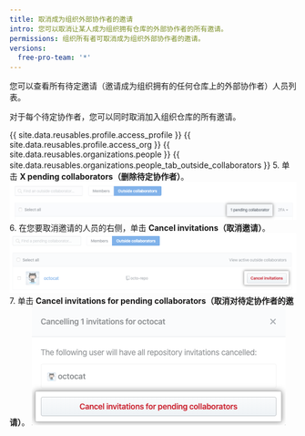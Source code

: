 ```yaml
---
title: 取消成为组织外部协作者的邀请
intro: 您可以取消让某人成为组织拥有仓库的外部协作者的所有邀请。
permissions: 组织所有者可取消成为组织外部协作者的邀请。
versions:
  free-pro-team: '*'
---
```


您可以查看所有待定邀请（邀请成为组织拥有的任何仓库上的外部协作者）人员列表。

对于每个待定协作者，您可以同时取消加入组织仓库的所有邀请。

{{ site.data.reusables.profile.access_profile }}
{{ site.data.reusables.profile.access_org }}
{{ site.data.reusables.organizations.people }}
{{ site.data.reusables.organizations.people_tab_outside_collaborators }}
5. 单击 **X pending collaborators（删除待定协作者）**。 !["待定协作者" 按钮](/assets/images/help/organizations/pending-collaborator-list.png)
6. 在您要取消邀请的人员的右侧，单击 **Cancel invitations（取消邀请）**。 !["取消邀请" 按钮](/assets/images/help/organizations/cancel-pending-collaborators.png)
7. 单击 **Cancel invitations for pending collaborators（取消对待定协作者的邀请）**。 ![确认取消按钮](/assets/images/help/organizations/confirm-cancelation-of-pending-collaborators.png)
